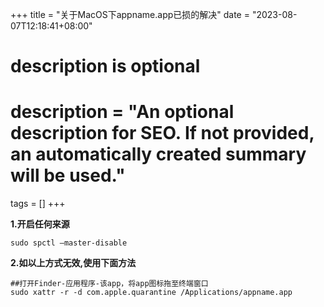 +++
title = "关于MacOS下appname.app已损的解决"
date = "2023-08-07T12:18:41+08:00"

#
# description is optional
#
# description = "An optional description for SEO. If not provided, an automatically created summary will be used."

tags = []
+++

**1.开启任何来源**
```
sudo spctl –master-disable
```

**2.如以上方式无效,使用下面方法**
```
##打开Finder-应用程序-该app，将app图标拖至终端窗口
sudo xattr -r -d com.apple.quarantine /Applications/appname.app
```